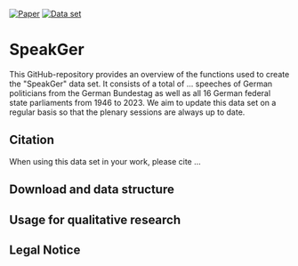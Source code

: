 [![Paper](https://badgen.net/badge/paper/CPSS@Konvens23/red?icon=firefox)](https://lwus.statistik.tu-dortmund.de/) [![Data set](https://badgen.net/badge/dataset/BERD@NFDI/green?icon=firefox)](https://lwus.statistik.tu-dortmund.de/)
# SpeakGer
This GitHub-repository provides an overview of the functions used to create the "SpeakGer" data set. It consists of a total of ... speeches of German politicians from the German Bundestag as well as all 16 German federal state parliaments from 1946 to 2023. We aim to update this data set on a regular basis so that the plenary sessions are always up to date.

## Citation
When using this data set in your work, please cite
...

## Download and data structure

## Usage for qualitative research

## Legal Notice
